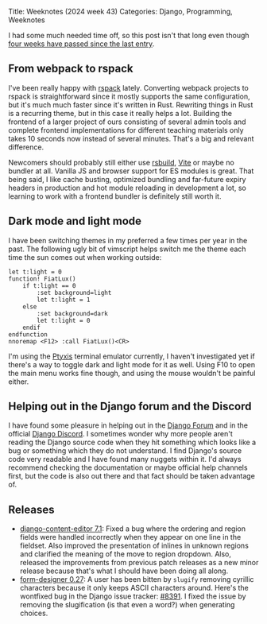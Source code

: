 Title: Weeknotes (2024 week 43)
Categories: Django, Programming, Weeknotes


I had some much needed time off, so this post isn't that long even though [four weeks have passed since the last entry](https://406.ch/writing/weeknotes-2024-week-39/).


## From webpack to rspack

I've been really happy with [rspack](https://rspack.dev/) lately. Converting
webpack projects to rspack is straightforward since it mostly supports the same
configuration, but it's much much faster since it's written in Rust. Rewriting
things in Rust is a recurring theme, but in this case it really helps a lot.
Building the frontend of a larger project of ours consisting of several admin
tools and complete frontend implementations for different teaching materials
only takes 10 seconds now instead of several minutes. That's a big and relevant
difference.

Newcomers should probably still either use [rsbuild](https://rsbuild.dev/),
[Vite](https://vite.dev/) or maybe no bundler at all. Vanilla JS and browser
support for ES modules is great. That being said, I like cache busting,
optimized bundling and far-future expiry headers in production and hot module
reloading in development a lot, so learning to work with a frontend bundler is
definitely still worth it.


## Dark mode and light mode

I have been switching themes in my preferred a few times per year in the past. The following ugly bit of vimscript helps switch me the theme each time the sun comes out when working outside:

    let t:light = 0
    function! FiatLux()
        if t:light == 0
            :set background=light
            let t:light = 1
        else
            :set background=dark
            let t:light = 0
        endif
    endfunction
    nnoremap <F12> :call FiatLux()<CR>

I'm using the [Ptyxis](https://devsuite.app/ptyxis/) terminal emulator
currently, I haven't investigated yet if there's a way to toggle dark and light
mode for it as well. Using F10 to open the main menu works fine though, and
using the mouse wouldn't be painful either.


## Helping out in the Django forum and the Discord

I have found some pleasure in helping out in the [Django
Forum](https://forum.djangoproject.com/) and in the official [Django
Discord](https://discord.gg/xcRH6mN4fa). I sometimes wonder why more people
aren't reading the Django source code when they hit something which looks like
a bug or something which they do not understand. I find Django's source code
very readable and I have found many nuggets within it. I'd always recommend
checking the documentation or maybe official help channels first, but the code
is also out there and that fact should be taken advantage of.


## Releases

- [django-content-editor 7.1](https://pypi.org/project/django-content-editor/):
  Fixed a bug where the ordering and region fields were handled incorrectly
  when they appear on one line in the fieldset. Also improved the presentation
  of inlines in unknown regions and clarified the meaning of the move to region
  dropdown. Also, released the improvements from previous patch releases as a
  new minor release because that's what I should have been doing all along.
- [form-designer 0.27](https://pypi.org/project/form-designer/): A user has
  been bitten by ``slugify`` removing cyrillic characters because it only keeps
  ASCII characters around. Here's the wontfixed bug in the Django issue
  tracker: [#8391](https://code.djangoproject.com/ticket/8391). I fixed the
  issue by removing the slugification (is that even a word?) when generating
  choices.
